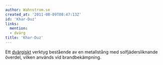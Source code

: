```yaml
---
author: Wahnstrom.se
created_at: '2011-08-09T08:47:13Z'
id: 'Khar-Duz'
links:
  mention:
  - dvärg
title: 'Khar-Duz'
---
```


Ett [dvärgiskt] verktyg bestående av en metallstång med solfjädersliknande överdel, vilken används
vid brandbekämpning.

  [dvärgiskt]: dvärg